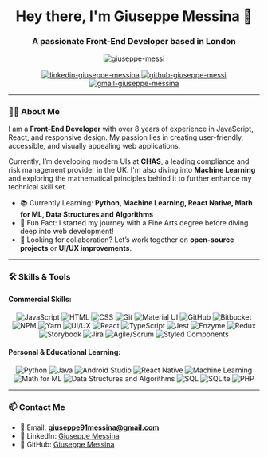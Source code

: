 <h1 align="center">Hey there, I'm Giuseppe Messina 👋</h1>
<h3 align="center">A passionate Front-End Developer based in London</h3>

<p align="center">
  <img src="https://komarev.com/ghpvc/?username=giuseppe-messi&label=Profile%20Views&color=blueviolet&style=flat" alt="giuseppe-messi" />
</p>

<p align="center">
  <a href="https://linkedin.com/in/giuseppe-messina" target="blank">
    <img align="center" src="https://img.shields.io/badge/-LinkedIn-0A66C2?style=for-the-badge&logo=linkedin&logoColor=white" alt="linkedin-giuseppe-messina" />
  </a>
  <a href="https://github.com/giuseppe-messi" target="blank">
    <img align="center" src="https://img.shields.io/badge/Github-171515?style=for-the-badge&logo=github&logoColor=white" alt="github-giuseppe-messi" />
  </a>
  <a href="mailto:giuseppe91messina@gmail.com">
    <img align="center" src="https://img.shields.io/badge/Gmail-D14836?style=for-the-badge&logo=gmail&logoColor=white" alt="gmail-giuseppe-messina" />
  </a>
</p>

---

### 👨‍💻 About Me

I am a **Front-End Developer** with over 8 years of experience in JavaScript, React, and responsive design. My passion lies in creating user-friendly, accessible, and visually appealing web applications. 

Currently, I’m developing modern UIs at **CHAS**, a leading compliance and risk management provider in the UK. I'm also diving into **Machine Learning** and exploring the mathematical principles behind it to further enhance my technical skill set.

- 📚 Currently Learning: **Python, Machine Learning, React Native, Math for ML, Data Structures and Algorithms**
- 🎯 Fun Fact: I started my journey with a Fine Arts degree before diving deep into web development!
- 💼 Looking for collaboration? Let’s work together on **open-source projects** or **UI/UX improvements**.

---

### 🛠️ Skills & Tools

#### Commercial Skills:
<p align="center">
  <img src="https://img.shields.io/badge/Javascript-yellow?style=flat-square" alt="JavaScript" />
  <img src="https://img.shields.io/badge/HTML-orange?style=flat-square" alt="HTML" />
  <img src="https://img.shields.io/badge/CSS-blue?style=flat-square" alt="CSS" />
  <img src="https://img.shields.io/badge/Git-red?style=flat-square" alt="Git" />
  <img src="https://img.shields.io/badge/Material_UI-lightblue?style=flat-square" alt="Material UI" />
  <img src="https://img.shields.io/badge/GitHub-black?style=flat-square" alt="GitHub" />
  <img src="https://img.shields.io/badge/Bitbucket-blue?style=flat-square" alt="Bitbucket" />
  <img src="https://img.shields.io/badge/NPM-red?style=flat-square" alt="NPM" />
  <img src="https://img.shields.io/badge/Yarn-darkblue?style=flat-square" alt="Yarn" />
  <img src="https://img.shields.io/badge/UI/UX-lightgrey?style=flat-square" alt="UI/UX" />
  <img src="https://img.shields.io/badge/React-skyblue?style=flat-square" alt="React" />
  <img src="https://img.shields.io/badge/Typescript-lightblue?style=flat-square" alt="TypeScript" />
  <img src="https://img.shields.io/badge/Jest-pink?style=flat-square" alt="Jest" />
  <img src="https://img.shields.io/badge/Enzyme-lightgreen?style=flat-square" alt="Enzyme" />
  <img src="https://img.shields.io/badge/Redux-purple?style=flat-square" alt="Redux" />
  <img src="https://img.shields.io/badge/Storybook-ff6f00?style=flat-square" alt="Storybook" />
  <img src="https://img.shields.io/badge/Jira-blue?style=flat-square" alt="Jira" />
  <img src="https://img.shields.io/badge/Agile_Scrum-green?style=flat-square" alt="Agile/Scrum" />
  <img src="https://img.shields.io/badge/Styled_Components-pink?style=flat-square" alt="Styled Components" />
</p>

#### Personal & Educational Learning:
<p align="center">
  <img src="https://img.shields.io/badge/Python-blue?style=flat-square" alt="Python" />
  <img src="https://img.shields.io/badge/Java-red?style=flat-square" alt="Java" />
  <img src="https://img.shields.io/badge/Android_Studio-green?style=flat-square" alt="Android Studio" />
  <img src="https://img.shields.io/badge/React_Native-lightblue?style=flat-square" alt="React Native" />
  <img src="https://img.shields.io/badge/Machine_Learning-orange?style=flat-square" alt="Machine Learning" />
  <img src="https://img.shields.io/badge/Math_for_ML-yellow?style=flat-square" alt="Math for ML" />
  <img src="https://img.shields.io/badge/Data_Structures_and_Algorithms-orange?style=flat-square" alt="Data Structures and Algorithms" />
  <img src="https://img.shields.io/badge/SQL-darkblue?style=flat-square" alt="SQL" />
  <img src="https://img.shields.io/badge/SQLite-lightblue?style=flat-square" alt="SQLite" />
  <img src="https://img.shields.io/badge/PHP-purple?style=flat-square" alt="PHP" />
</p>

---

### 📫 Contact Me

- 📧 Email: **giuseppe91messina@gmail.com**
- 💼 LinkedIn: [Giuseppe Messina](https://linkedin.com/in/giuseppe-messina)
- 🐙 GitHub: [Giuseppe Messina](https://github.com/giuseppe-messi)
